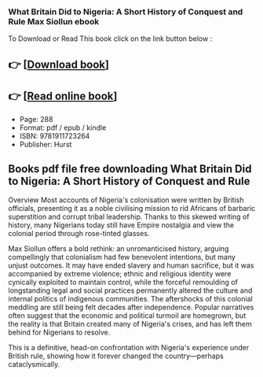 ### What Britain Did to Nigeria: A Short History of Conquest and Rule Max Siollun ebook

To Download or Read This book click on the link button below :

## 👉  [**[Download book](http://ebooksharez.info/download.php?group=book&from=github.com&id=713234&lnk=1065 "Download book")**]

## 👉  [**[Read online book](http://ebooksharez.info/download.php?group=book&from=github.com&id=713234&lnk=1065 "Read online book")**]


* Page: 288
* Format: pdf / epub / kindle
* ISBN: 9781911723264
* Publisher: Hurst



## Books pdf file free downloading What Britain Did to Nigeria: A Short History of Conquest and Rule


Overview
Most accounts of Nigeria&#039;s colonisation were written by British officials, presenting it as a noble civilising mission to rid Africans of barbaric superstition and corrupt tribal leadership. Thanks to this skewed writing of history, many Nigerians today still have Empire nostalgia and view the colonial period through rose-tinted glasses.
 
 Max Siollun offers a bold rethink: an unromanticised history, arguing compellingly that colonialism had few benevolent intentions, but many unjust outcomes. It may have ended slavery and human sacrifice, but it was accompanied by extreme violence; ethnic and religious identity were cynically exploited to maintain control, while the forceful remoulding of longstanding legal and social practices permanently altered the culture and internal politics of indigenous communities. The aftershocks of this colonial meddling are still being felt decades after independence. Popular narratives often suggest that the economic and political turmoil are homegrown, but the reality is that Britain created many of Nigeria&#039;s crises, and has left them behind for Nigerians to resolve.
 
 This is a definitive, head-on confrontation with Nigeria&#039;s experience under British rule, showing how it forever changed the country—perhaps cataclysmically.



